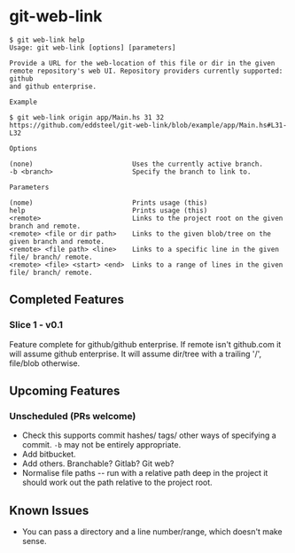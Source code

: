 # git-web-link

``` shell
$ git web-link help
Usage: git web-link [options] [parameters]

Provide a URL for the web-location of this file or dir in the given
remote repository's web UI. Repository providers currently supported: github
and github enterprise.

Example

$ git web-link origin app/Main.hs 31 32
https://github.com/eddsteel/git-web-link/blob/example/app/Main.hs#L31-L32

Options

(none)                         Uses the currently active branch.
-b <branch>                    Specify the branch to link to.

Parameters

(nome)                         Prints usage (this)
help                           Prints usage (this)
<remote>                       Links to the project root on the given branch and remote.
<remote> <file or dir path>    Links to the given blob/tree on the given branch and remote.
<remote> <file path> <line>    Links to a specific line in the given file/ branch/ remote.
<remote> <file> <start> <end>  Links to a range of lines in the given file/ branch/ remote.
```

## Completed Features

### Slice 1 - v0.1

Feature complete for github/github enterprise. If remote isn't
github.com it will assume github enterprise. It will assume dir/tree
with a trailing '/', file/blob otherwise.

## Upcoming Features

### Unscheduled (PRs welcome)

- Check this supports commit hashes/ tags/ other ways of specifying a
  commit. `-b` may not be entirely appropriate.
- Add bitbucket.
- Add others. Branchable? Gitlab? Git web?
- Normalise file paths -- run with a relative path deep in the project
  it should work out the path relative to the project root.

## Known Issues

- You can pass a directory and a line number/range, which doesn't make sense.
